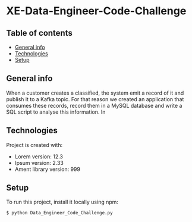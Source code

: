 # XE-Data-Engineer-Code-Challenge

## Table of contents
* [General info](#general-info)
* [Technologies](#technologies)
* [Setup](#setup)

## General info
When a customer creates a classified, the system emit a record of it and publish it to a Kafka topic. For that reason we created an application that consumes these records, record them in a MySQL database and write a SQL script to analyse this information. In
	
## Technologies
Project is created with:
* Lorem version: 12.3
* Ipsum version: 2.33
* Ament library version: 999
	
## Setup
To run this project, install it locally using npm:

```
$ python Data_Engineer_Code_Challenge.py
```
